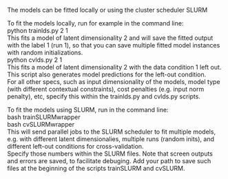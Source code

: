 The models can be fitted locally or using the cluster scheduler SLURM

To fit the models locally, run for example in the command line:\
python trainlds.py 2 1\
This fits a model of latent dimensionality 2 and will save the fitted output with the label 1 (run 1), so that you can save multiple fitted model instances with random initializations.\
python cvlds.py 2 1\
This fits a model of latent dimensionality 2 with the data condition 1 left out. This script also generates model predictions for the left-out condition.\
For all other specs, such as input dimensionality of the models, model type (with different contextual constraints), cost penalties (e.g. input norm penalty), etc, specify this within the trainlds.py and cvlds.py scripts.

To fit the models using SLURM, run in the command line:\
bash trainSLURMwrapper\
bash cvSLURMwrapper\
This will send parallel jobs to the SLURM scheduler to fit multiple models, e.g. with different latent dimensionalies, multiple runs (random inits), and different left-out conditions for cross-validation.\
Specify those numbers within the SLURM files. Note that screen outputs and errors are saved, to facilitate debuging. Add your path to save such files at the beginning of the scripts trainSLURM and cvSLURM.
